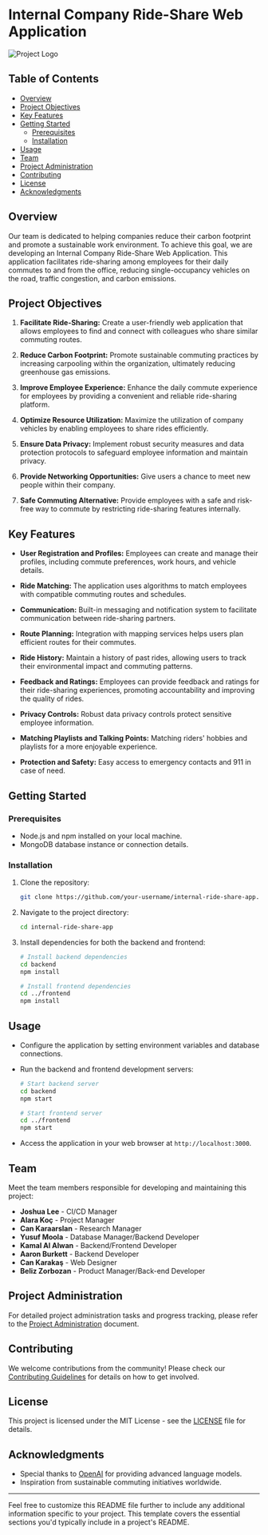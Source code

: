 # Internal Company Ride-Share Web Application

![Project Logo](link_to_project_logo.png)

## Table of Contents

- [Overview](#overview)
- [Project Objectives](#project-objectives)
- [Key Features](#key-features)
- [Getting Started](#getting-started)
  - [Prerequisites](#prerequisites)
  - [Installation](#installation)
- [Usage](#usage)
- [Team](#team)
- [Project Administration](#project-administration)
- [Contributing](#contributing)
- [License](#license)
- [Acknowledgments](#acknowledgments)

## Overview

Our team is dedicated to helping companies reduce their carbon footprint and promote a sustainable work environment. To achieve this goal, we are developing an Internal Company Ride-Share Web Application. This application facilitates ride-sharing among employees for their daily commutes to and from the office, reducing single-occupancy vehicles on the road, traffic congestion, and carbon emissions.

## Project Objectives

1. **Facilitate Ride-Sharing:** Create a user-friendly web application that allows employees to find and connect with colleagues who share similar commuting routes.

2. **Reduce Carbon Footprint:** Promote sustainable commuting practices by increasing carpooling within the organization, ultimately reducing greenhouse gas emissions.

3. **Improve Employee Experience:** Enhance the daily commute experience for employees by providing a convenient and reliable ride-sharing platform.

4. **Optimize Resource Utilization:** Maximize the utilization of company vehicles by enabling employees to share rides efficiently.

5. **Ensure Data Privacy:** Implement robust security measures and data protection protocols to safeguard employee information and maintain privacy.

6. **Provide Networking Opportunities:** Give users a chance to meet new people within their company.

7. **Safe Commuting Alternative:** Provide employees with a safe and risk-free way to commute by restricting ride-sharing features internally.

## Key Features

- **User Registration and Profiles:** Employees can create and manage their profiles, including commute preferences, work hours, and vehicle details.

- **Ride Matching:** The application uses algorithms to match employees with compatible commuting routes and schedules.

- **Communication:** Built-in messaging and notification system to facilitate communication between ride-sharing partners.

- **Route Planning:** Integration with mapping services helps users plan efficient routes for their commutes.

- **Ride History:** Maintain a history of past rides, allowing users to track their environmental impact and commuting patterns.

- **Feedback and Ratings:** Employees can provide feedback and ratings for their ride-sharing experiences, promoting accountability and improving the quality of rides.

- **Privacy Controls:** Robust data privacy controls protect sensitive employee information.

- **Matching Playlists and Talking Points:** Matching riders' hobbies and playlists for a more enjoyable experience.

- **Protection and Safety:** Easy access to emergency contacts and 911 in case of need.

## Getting Started

### Prerequisites

- Node.js and npm installed on your local machine.
- MongoDB database instance or connection details.

### Installation

1. Clone the repository:

   ```bash
   git clone https://github.com/your-username/internal-ride-share-app.git
   ```

2. Navigate to the project directory:

   ```bash
   cd internal-ride-share-app
   ```

3. Install dependencies for both the backend and frontend:

   ```bash
   # Install backend dependencies
   cd backend
   npm install

   # Install frontend dependencies
   cd ../frontend
   npm install
   ```

## Usage

- Configure the application by setting environment variables and database connections.
- Run the backend and frontend development servers:

  ```bash
  # Start backend server
  cd backend
  npm start

  # Start frontend server
  cd ../frontend
  npm start
  ```

- Access the application in your web browser at `http://localhost:3000`.

## Team

Meet the team members responsible for developing and maintaining this project:

- **Joshua Lee** - CI/CD Manager
- **Alara Koç** - Project Manager
- **Can Karaarslan** - Research Manager
- **Yusuf Moola** - Database Manager/Backend Developer
- **Kamal Al Alwan** - Backend/Frontend Developer
- **Aaron Burkett** - Backend Developer
- **Can Karakaş** - Web Designer
- **Beliz Zorbozan** - Product Manager/Back-end Developer

## Project Administration

For detailed project administration tasks and progress tracking, please refer to the [Project Administration](./PROJECT_ADMINISTRATION.md) document.

## Contributing

We welcome contributions from the community! Please check our [Contributing Guidelines](CONTRIBUTING.md) for details on how to get involved.

## License

This project is licensed under the MIT License - see the [LICENSE](LICENSE) file for details.

## Acknowledgments

- Special thanks to [OpenAI](https://www.openai.com/) for providing advanced language models.
- Inspiration from sustainable commuting initiatives worldwide.

---

Feel free to customize this README file further to include any additional information specific to your project. This template covers the essential sections you'd typically include in a project's README.
